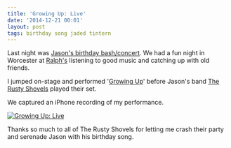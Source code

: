 ```yaml
---
title: 'Growing Up: Live'
date: '2014-12-21 00:01'
layout: post
tags: birthday song jaded tintern
---
```


Last night was
[Jason's birthday bash/concert](http://www.telegram.com/article/20141218/NEWS/312189980/0/SEARCH).
We had a fun night in Worcester at [Ralph's](http://www.ralphsrockdiner.com)
listening to good music and catching up with old friends.

I jumped on-stage and performed
'[Growing Up](http://aronatkins.github.io/2014/12/21/happy-birthday-jason-macierowski.html)'
before Jason's band
[The Rusty Shovels](https://www.facebook.com/therustyshovels) played their
set.

We captured an iPhone recording of my performance.

[![Growing Up: Live](http://img.youtube.com/vi/qJp5Jx1y18o/0.jpg)](https://www.youtube.com/watch?v=qJp5Jx1y18o)

Thanks so much to all of The Rusty Shovels for letting me crash their party
and serenade Jason with his birthday song.
